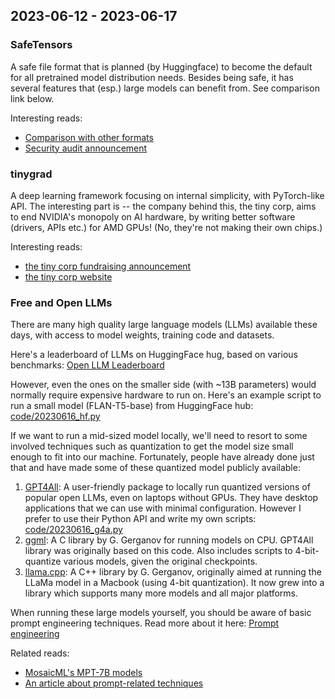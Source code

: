 ## 2023-06-12 - 2023-06-17

### SafeTensors

A safe file format that is planned (by Huggingface) to become the default for all pretrained model distribution needs.
Besides being safe, it has several features that (esp.) large models can benefit from. See comparison link below.

Interesting reads:
- [Comparison with other formats](https://github.com/huggingface/safetensors#yet-another-format-)
- [Security audit announcement](https://blog.eleuther.ai/safetensors-security-audit/)

### tinygrad

A deep learning framework focusing on internal simplicity, with PyTorch-like API.
The interesting part is -- the company behind this, the tiny corp, aims to end NVIDIA's monopoly on AI hardware, by writing better software (drivers, APIs etc.) for AMD GPUs! (No, they're not making their own chips.)

Interesting reads:
- [the tiny corp fundraising announcement](https://geohot.github.io/blog/jekyll/update/2023/05/24/the-tiny-corp-raised-5M.html)
- [the tiny corp website](https://tinygrad.org/)

### Free and Open LLMs

There are many high quality large language models (LLMs) available these days, with access to model weights, training code and datasets.

Here's a leaderboard of LLMs on HuggingFace hug, based on various benchmarks: [Open LLM Leaderboard](https://huggingface.co/spaces/HuggingFaceH4/open_llm_leaderboard)

However, even the ones on the smaller side (with ~13B parameters) would normally require expensive hardware to run on. Here's an example script to run a small model (FLAN-T5-base) from HuggingFace hub: [code/20230616\_hf.py](https://github.com/johncf/learn-log/blob/master/code/20230616_hf.py)

If we want to run a mid-sized model locally, we'll need to resort to some involved techniques such as quantization to get the model size small enough to fit into our machine. Fortunately, people have already done just that and have made some of these quantized model publicly available:

1.  [GPT4All](https://gpt4all.io/): A user-friendly package to locally run quantized versions of popular open LLMs, even on laptops without GPUs. They have desktop applications that we can use with minimal configuration. However I prefer to use their Python API and write my own scripts: [code/20230616\_g4a.py](https://github.com/johncf/learn-log/blob/master/code/20230616_g4a.py)
1.  [ggml](https://github.com/ggerganov/ggml): A C library by G. Gerganov for running models on CPU. GPT4All library was originally based on this code. Also includes scripts to 4-bit-quantize various models, given the original checkpoints.
1.  [llama.cpp](https://github.com/ggerganov/llama.cpp): A C++ library by G. Gerganov, originally aimed at running the LLaMa model in a Macbook (using 4-bit quantization). It now grew into a library which supports many more models and all major platforms.

When running these large models yourself, you should be aware of basic prompt engineering techniques. Read more about it here: [Prompt engineering](https://en.wikipedia.org/wiki/Prompt_engineering)

Related reads:
- [MosaicML's MPT-7B models](https://www.mosaicml.com/blog/mpt-7b)
- [An article about prompt-related techniques](https://towardsdatascience.com/guiding-a-huge-language-model-7c45ef4794e4)
